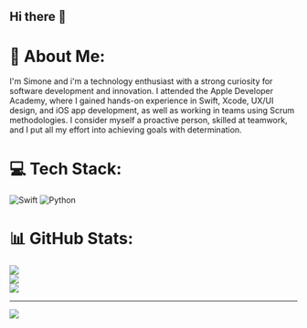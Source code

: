 ## Hi there 👋
# 💫 About Me:
I'm Simone and i'm a technology enthusiast with a strong curiosity for software development and innovation. I attended the Apple Developer Academy, where I gained hands-on experience in Swift, Xcode, UX/UI design, and iOS app development, as well as working in teams using Scrum methodologies. I consider myself a proactive person, skilled at teamwork, and I put all my effort into achieving goals with determination.


# 💻 Tech Stack:
![Swift](https://img.shields.io/badge/swift-F54A2A?style=for-the-badge&logo=swift&logoColor=white) ![Python](https://img.shields.io/badge/python-3670A0?style=for-the-badge&logo=python&logoColor=ffdd54)
# 📊 GitHub Stats:
![](https://github-readme-stats.vercel.app/api?username=Busuuk&theme=dark&hide_border=false&include_all_commits=true&count_private=true)<br/>
![](https://nirzak-streak-stats.vercel.app/?user=Busuuk&theme=dark&hide_border=false)<br/>
![](https://github-readme-stats.vercel.app/api/top-langs/?username=Busuuk&theme=dark&hide_border=false&include_all_commits=true&count_private=true&layout=compact)

---
[![](https://visitcount.itsvg.in/api?id=Busuuk&icon=0&color=0)](https://visitcount.itsvg.in)


